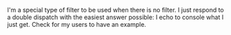 I'm a special type of filter to be used when there is no filter. 
I just respond to a double dispatch with the easiest answer possible: I echo to console what I just get.
Check for my users to have an example.